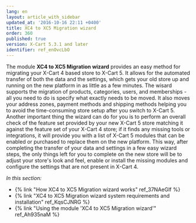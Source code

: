 ```yaml
---
lang: en
layout: article_with_sidebar
updated_at: '2016-10-16 22:11 +0400'
title: XC4 to XC5 Migration wizard
order: 360
published: true
version: X-Cart 5.3.1 and later
identifier: ref_enOvcLbO
---
```


The module **XC4 to XC5 Migration wizard** provides an easy method for migrating your X-Cart 4 based store to X-Cart 5. It allows for the automated transfer of both the data and the settings, which gets your old store up and running on the new platform in as little as a few minutes. The wisard supports the migration of products, categories, users, and memberships - all you need to do is specify what exactly needs to be moved. It also moves your address zones, payment methods and shipping methods helping you to avoid the time-consuming store setup after you switch to X-Cart 5. Another important thing the wizard can do for you is to perform an overall check of the feature set provided by your new X-Cart 5 store matching it against the feature set of your X-Cart 4 store; if it finds any missing tools or integrations, it will provide you with a list of X-Cart 5 modules that can be enabled or purchased to replace them on the new platform. This way, after completing the transfer of your data and settings in a few easy wizard steps, the only things left for you to complete on the new store will be to adjust your store's look and feel, enable or install the missing modules and configure the settings that are not present in X-Cart 4.

_In this section:_

*   {% link "How XC4 to XC5 Migration wizard works" ref_37NAeGlf %}
*   {% link "XC4 to XC5 Migration wizard system requirements and installation" ref_KqsCJNRG %}
*   {% link "Using the module 'XC4 to XC5 Migration wizard'" ref_Ah935naM %}
